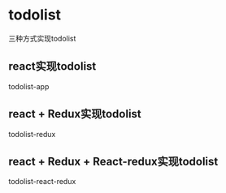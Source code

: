 # todolist
三种方式实现todolist

## react实现todolist  

todolist-app

## react  + Redux实现todolist

todolist-redux

##  react + Redux + React-redux实现todolist

todolist-react-redux
